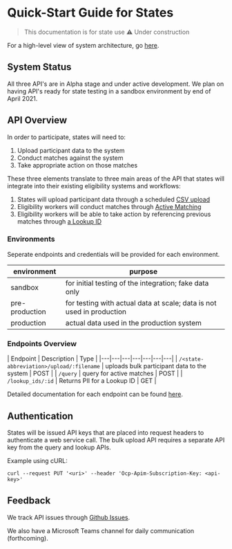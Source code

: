 # Quick-Start Guide for States

> This documentation is for state use
> ⚠️  Under construction

For a high-level view of system architecture, go [here](../README.md).

## System Status

All three API's are in Alpha stage and under active development. We plan on having API's ready for state testing in a sandbox environment by end of April 2021.

## API Overview

In order to participate, states will need to:

1. Upload participant data to the system
1. Conduct matches against the system
1. Take appropriate action on those matches

These three elements translate to three main areas of the API that states will integrate into their existing eligibility systems and workflows:

1. States will upload participant data through a scheduled [CSV upload](../etl/README.md)
2. Eligibility workers will conduct matches through [Active Matching](../match/README.md)
3. Eligibility workers will be able to take action by referencing previous matches through [a Lookup ID](./openapi/generated/duplicate-participation-api/openapi.md#Lookup)

### Environments

Seperate endpoints and credentials will be provided for each environment.

| environment | purpose |
|---|---|
| sandbox | for initial testing of the integration; fake data only |
| pre-production | for testing with actual data at scale; data is not used in production |
| production | actual data used in the production system |

### Endpoints Overview

| Endpoint | Description | Type |
|---|---|---|---|---|---|---|
| `/<state-abbreviation>/upload/:filename` | uploads bulk participant data to the system | POST |
| `/query` | query for active matches | POST |
| `/lookup_ids/:id` | Returns PII for a Lookup ID | GET |

Detailed documentation for each endpoint can be found [here](./openapi/generated/duplicate-participation-api/openapi.md).

## Authentication

States will be issued API keys that are placed into request headers to authenticate a web service call. The bulk upload API requires a separate API key from the query and lookup APIs.

Example using cURL:

```
curl --request PUT '<uri>' --header 'Ocp-Apim-Subscription-Key: <api-key>'
```

## Feedback

We track API issues through [Github Issues](https://github.com/18F/piipan/issues).

We also have a Microsoft Teams channel for daily communication (forthcoming).


